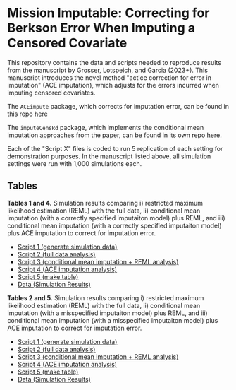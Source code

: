 # Mission Imputable: Correcting for Berkson Error When Imputing a Censored Covariate

This repository contains the data and scripts needed to reproduce results from the manuscript by Grosser, Lotspeich, and Garcia (2023+). This manuscript introduces the novel method "actice correction for error in imputation" (ACE imputation), which adjusts for the errors incurred when imputing censored covariates.

The `ACEimpute` package, which corrects for imputation error, can be found in this repo [here](ACEimpute/)

The `imputeCensRd` package, which implements the conditional mean imputation approaches from the paper, can be found in its own repo [here](https://github.com/sarahlotspeich/imputeCensRd).

Each of the "Script X" files is coded to run 5 replication of each setting for demonstration purposes. In the manuscript listed above, all simulation settings were run with 1,000 simulations each.

## Tables 

**Tables 1 and 4.** Simulation results comparing i) restricted maximum likelihood estimation (REML) with the full data, ii) conditional mean imputation (with a correctly specified imputaiton model) plus REML, and iii) conditional mean imputation (with a correctly specified imputaiton model) plus ACE imputation to correct for imputation error.

  - [Script 1 (generate simulation data)](Manuscripts_Simulations/Correctly_Specified_Imputation_Model/R_scripts/1_data_generation.R)
  - [Script 2 (full data analysis)](Manuscripts_Simulations/Correctly_Specified_Imputation_Model/R_scripts/2_full_data_reml_analysis.R)
  - [Script 3 (conditional mean imputation + REML analysis)](Manuscripts_Simulations/Correctly_Specified_Imputation_Model/R_scripts/3_cmi_mi_reml_analysis.R)
  - [Script 4 (ACE imputation analysis)](Manuscripts_Simulations/Correctly_Specified_Imputation_Model/R_scripts/4_ace_analysis.R)
  - [Script 5 (make table)](Manuscripts_Simulations/Correctly_Specified_Imputation_Model/R_scripts/5_make_tables.R)
  - [Data (Simulation Results)](Manuscripts_Simulations/Correctly_Specified_Imputation_Model/sim_data)
  
  
 **Tables 2 and 5.** Simulation results comparing i) restricted maximum likelihood estimation (REML) with the full data, ii) conditional mean imputation (with a misspecified imputaiton model) plus REML, and iii) conditional mean imputation (with a misspecified imputaiton model) plus ACE imputation to correct for imputation error.

  - [Script 1 (generate simulation data)](Manuscripts_Simulations/Misspecified_Imputation_Model/R_scripts/1_data_generation.R)
  - [Script 2 (full data analysis)](Manuscripts_Simulations/Misspecified_Imputation_Model/R_scripts/2_full_data_reml_analysis.R)
  - [Script 3 (conditional mean imputation + REML analysis)](Manuscripts_Simulations/Misspecified_Imputation_Model/R_scripts/3_cmi_mi_reml_analysis.R)
  - [Script 4 (ACE imputation analysis)](Manuscripts_Simulations/Misspecified_Imputation_Model/R_scripts/4_ace_analysis.R)
  - [Script 5 (make table)](Manuscripts_Simulations/Misspecified_Imputation_Model/R_scripts/5_make_tables.R)
  - [Data (Simulation Results)](Manuscripts_Simulations/Misspecified_Imputation_Model/sim_data)
